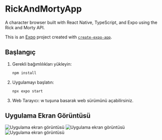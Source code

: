 # RickAndMortyApp

A character browser built with React Native, TypeScript, and Expo using the Rick and Morty API.

This is an [Expo](https://expo.dev) project created with [`create-expo-app`](https://www.npmjs.com/package/create-expo-app).

##  Başlangıç

1. Gerekli bağımlılıkları yükleyin:

   ```bash
   npm install

2. Uygulamayı başlatın:
   ```bash
   npx expo start

3. Web Tarayıcı: w tuşuna basarak web sürümünü açabilirsiniz.


##  Uygulama Ekran Görüntüsü
![Uygulama ekran görüntüsü](./assets/image.png)
![Uygulama ekran görüntüsü](./assets/image2.png)
![Uygulama ekran görüntüsü](./assets/image3.png)


